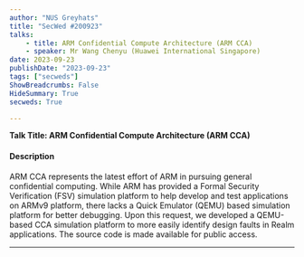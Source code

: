 ```yaml
---
author: "NUS Greyhats"
title: "SecWed #200923"
talks:
    - title: ARM Confidential Compute Architecture (ARM CCA)
    - speaker: Mr Wang Chenyu (Huawei International Singapore)
date: 2023-09-23
publishDate: "2023-09-23"
tags: ["secweds"]
ShowBreadcrumbs: False
HideSummary: True
secweds: True

---
```



**Talk Title: ARM Confidential Compute Architecture (ARM CCA)**

#### Description

ARM CCA represents the latest effort of ARM in pursuing general confidential computing. While ARM has provided a Formal Security Verification (FSV) simulation platform to help develop and test applications on ARMv9 platform, there lacks a Quick Emulator (QEMU) based simulation platform for better debugging. Upon this request, we developed a QEMU-based CCA simulation platform to more easily identify design faults in Realm applications. The source code is made available for public access.

---
